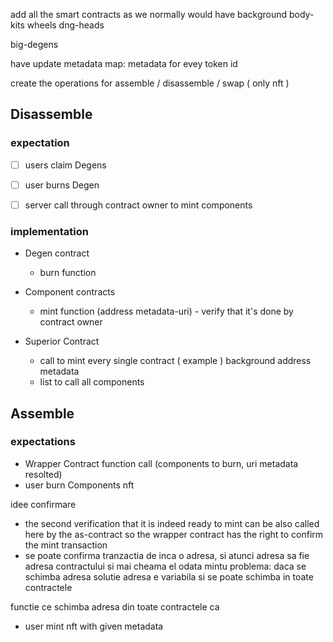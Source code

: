 add all the smart contracts as we normally would have
background
body-kits
wheels
dng-heads

big-degens

have update metadata
map: metadata for evey token id



create the operations for assemble / disassemble / swap ( only nft )



## Disassemble
### expectation
- [ ] users claim Degens

- [ ] user burns Degen

- [ ] server call through contract owner to mint components 

### implementation
  - Degen contract
    - burn function
  
  - Component contracts
    - mint function (address metadata-uri) - verify that it's done by contract owner

  - Superior Contract
    - call to mint every single contract ( example ) background address metadata
    - list to call all components

## Assemble
### expectations
- Wrapper Contract function call (components to burn, uri metadata resolted)
- user burn Components nft

idee confirmare
  - the second verification that it is indeed ready to mint can be also called here by the as-contract so the wrapper contract has the right to confirm the mint transaction
  - se poate confirma tranzactia de inca o adresa, si atunci adresa sa fie adresa contractului si mai cheama el odata mintu
problema:
  daca se schimba adresa
solutie
  adresa e variabila si se poate schimba in toate contractele

functie ce schimba adresa din toate contractele
ca


- user mint nft with given metadata




    